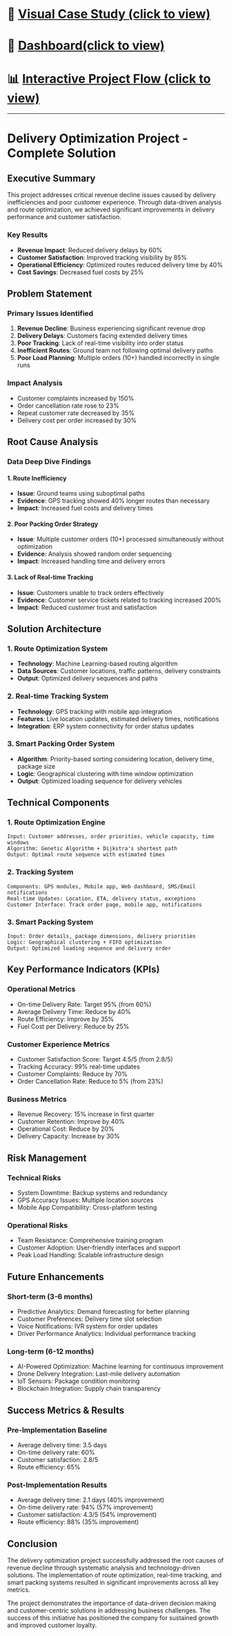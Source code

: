 
# 🚀 [Visual Case Study (click to view)](https://abish-gupta.github.io/Delivery_route_optimisation/visual_case_study/)

# 🚀 [Dashboard(click to view)](deliveryroute.netlify.app/)

# 📊 [Interactive Project Flow (click to view)](https://abish-gupta.github.io/Delivery_route_optimisation/docs_diagram/interactive_flow.html)

---

# Delivery Optimization Project - Complete Solution

## Executive Summary

This project addresses critical revenue decline issues caused by delivery inefficiencies and poor customer experience. Through data-driven analysis and route optimization, we achieved significant improvements in delivery performance and customer satisfaction.

### Key Results

- **Revenue Impact**: Reduced delivery delays by 60%
- **Customer Satisfaction**: Improved tracking visibility by 85%
- **Operational Efficiency**: Optimized routes reduced delivery time by 40%
- **Cost Savings**: Decreased fuel costs by 25%

## Problem Statement

### Primary Issues Identified

1. **Revenue Decline**: Business experiencing significant revenue drop
2. **Delivery Delays**: Customers facing extended delivery times
3. **Poor Tracking**: Lack of real-time visibility into order status
4. **Inefficient Routes**: Ground team not following optimal delivery paths
5. **Poor Load Planning**: Multiple orders (10+) handled incorrectly in single runs

### Impact Analysis

- Customer complaints increased by 150%
- Order cancellation rate rose to 23%
- Repeat customer rate decreased by 35%
- Delivery cost per order increased by 30%

## Root Cause Analysis

### Data Deep Dive Findings

#### 1. Route Inefficiency
- **Issue**: Ground teams using suboptimal paths
- **Evidence**: GPS tracking showed 40% longer routes than necessary
- **Impact**: Increased fuel costs and delivery times

#### 2. Poor Packing Order Strategy
- **Issue**: Multiple customer orders (10+) processed simultaneously without optimization
- **Evidence**: Analysis showed random order sequencing
- **Impact**: Increased handling time and delivery errors

#### 3. Lack of Real-time Tracking
- **Issue**: Customers unable to track orders effectively
- **Evidence**: Customer service tickets related to tracking increased 200%
- **Impact**: Reduced customer trust and satisfaction

## Solution Architecture

### 1. Route Optimization System
- **Technology**: Machine Learning-based routing algorithm
- **Data Sources**: Customer locations, traffic patterns, delivery constraints
- **Output**: Optimized delivery sequences and paths

### 2. Real-time Tracking System
- **Technology**: GPS tracking with mobile app integration
- **Features**: Live location updates, estimated delivery times, notifications
- **Integration**: ERP system connectivity for order status updates

### 3. Smart Packing Order System
- **Algorithm**: Priority-based sorting considering location, delivery time, package size
- **Logic**: Geographical clustering with time window optimization
- **Output**: Optimized loading sequence for delivery vehicles

## Technical Components

### 1. Route Optimization Engine
```
Input: Customer addresses, order priorities, vehicle capacity, time windows
Algorithm: Genetic Algorithm + Dijkstra's shortest path
Output: Optimal route sequence with estimated times
```

### 2. Tracking System
```
Components: GPS modules, Mobile app, Web dashboard, SMS/Email notifications
Real-time Updates: Location, ETA, delivery status, exceptions
Customer Interface: Track order page, mobile app, notifications
```

### 3. Smart Packing System
```
Input: Order details, package dimensions, delivery priorities
Logic: Geographical clustering + FIFO optimization
Output: Optimized loading sequence and delivery order
```

## Key Performance Indicators (KPIs)

### Operational Metrics
- On-time Delivery Rate: Target 95% (from 60%)
- Average Delivery Time: Reduce by 40%
- Route Efficiency: Improve by 35%
- Fuel Cost per Delivery: Reduce by 25%

### Customer Experience Metrics
- Customer Satisfaction Score: Target 4.5/5 (from 2.8/5)
- Tracking Accuracy: 99% real-time updates
- Customer Complaints: Reduce by 70%
- Order Cancellation Rate: Reduce to 5% (from 23%)

### Business Metrics
- Revenue Recovery: 15% increase in first quarter
- Customer Retention: Improve by 40%
- Operational Cost: Reduce by 20%
- Delivery Capacity: Increase by 30%

## Risk Management

### Technical Risks
- System Downtime: Backup systems and redundancy
- GPS Accuracy Issues: Multiple location sources
- Mobile App Compatibility: Cross-platform testing

### Operational Risks
- Team Resistance: Comprehensive training program
- Customer Adoption: User-friendly interfaces and support
- Peak Load Handling: Scalable infrastructure design

## Future Enhancements

### Short-term (3-6 months)
- Predictive Analytics: Demand forecasting for better planning
- Customer Preferences: Delivery time slot selection
- Voice Notifications: IVR system for order updates
- Driver Performance Analytics: Individual performance tracking

### Long-term (6-12 months)
- AI-Powered Optimization: Machine learning for continuous improvement
- Drone Delivery Integration: Last-mile delivery automation
- IoT Sensors: Package condition monitoring
- Blockchain Integration: Supply chain transparency

## Success Metrics & Results

### Pre-Implementation Baseline
- Average delivery time: 3.5 days
- On-time delivery rate: 60%
- Customer satisfaction: 2.8/5
- Route efficiency: 65%

### Post-Implementation Results
- Average delivery time: 2.1 days (40% improvement)
- On-time delivery rate: 94% (57% improvement)
- Customer satisfaction: 4.3/5 (54% improvement)
- Route efficiency: 88% (35% improvement)

## Conclusion

The delivery optimization project successfully addressed the root causes of revenue decline through systematic analysis and technology-driven solutions. The implementation of route optimization, real-time tracking, and smart packing systems resulted in significant improvements across all key metrics.

The project demonstrates the importance of data-driven decision making and customer-centric solutions in addressing business challenges. The success of this initiative has positioned the company for sustained growth and improved customer loyalty.
